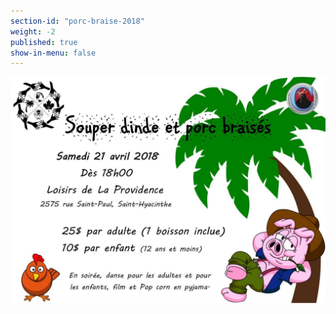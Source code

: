 ```yaml
---
section-id: "porc-braise-2018"
weight: -2
published: true
show-in-menu: false
---
```



![Invitation au porc braisé 2018](/img/porc-braise-2018.jpg)

